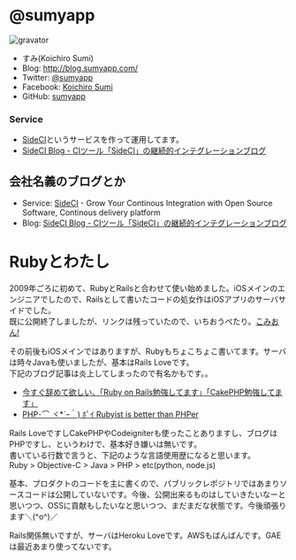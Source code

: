 # @sumyapp

![gravator](https://secure.gravatar.com/avatar/c534049dd900aec6fc6e692418abeabe.png)

- すみ(Koichiro Sumi)
- Blog: http://blog.sumyapp.com/
- Twitter: [@sumyapp](https://twitter.com/sumyapp)
- Facebook: [Koichiro Sumi](https://www.facebook.com/sumyapp)
- GitHub: [sumyapp](https://github.com/sumyapp)


### Service

- [SideCI](https://www.sideci.com/)というサービスを作って運用してます。  
- [SideCI Blog - CIツール「SideCI」の継続的インテグレーションブログ](http://sideci.hatenablog.com/)


## 会社名義のブログとか

* Service: [SideCI](https://www.sideci.com/) - Grow Your Continous Integration with Open Source Software, Continous delivery platform
* Blog: [SideCI Blog - CIツール「SideCI」の継続的インテグレーションブログ](http://sideci.hatenablog.com/)

# Rubyとわたし

2009年ごろに初めて、RubyとRailsと合わせて使い始めました。iOSメインのエンジニアでしたので、Railsとして書いたコードの処女作はiOSアプリのサーバサイドでした。  
既に公開終了しましたが、リンクは残っていたので、いちおうぺたり。[こみおん!](http://app-liv.jp/353350353/)

その前後もiOSメインではありますが、Rubyもちょこちょこ書いてます。サーバは時々Javaも使いましたが、基本はRails Loveです。  
下記のブログ記事は炎上してしまったので有名かもです。。

- [今すぐ辞めて欲しい、「Ruby on Rails勉強してます」「CakePHP勉強してます」](http://blog.sumyapp.com/2013/07/no-recommend-rails/)
- [PHP･⌒ ヾ*´ｰ｀) ﾎﾟｲ Rubyist is better than PHPer](http://blog.sumyapp.com/2014/04/rubyist-is-better-than-phper/)

Rails LoveですしCakePHPやCodeigniterも使ったことありますし、ブログはPHPですし、というわけで、基本好き嫌いは無いです。  
書いている行数で言うと、下記のような言語使用歴になると思います。  
Ruby > Objective-C > Java > PHP > etc(python, node.js)

基本、プロダクトのコードを主に書くので、パブリックレポジトリではあまりソースコードは公開していないです。今後、公開出来るものはしていきたいなーと思いつつ、OSSに貢献もしたいなと思いつつ、まだまだな状態です。今後頑張ります＼(^o^)／

Rails関係無いですが、サーバはHeroku Loveです。AWSもばんばんです。GAEは最近あまり使ってないです。  
